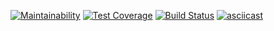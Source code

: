 [![Maintainability](https://api.codeclimate.com/v1/badges/a99a88d28ad37a79dbf6/maintainability)](https://codeclimate.com/github/codeclimate/codeclimate/maintainability)
[![Test Coverage](https://api.codeclimate.com/v1/badges/a99a88d28ad37a79dbf6/test_coverage)](https://codeclimate.com/github/codeclimate/codeclimate/test_coverage)
[![Build Status](https://travis-ci.org/VaselisaS/backend-project-lvl1.svg?branch=master)](https://travis-ci.org/VaselisaS/backend-project-lvl1)
[![asciicast](https://asciinema.org/a/cdK9fk63bB3KW2E8GlHjIujo2.svg)](https://asciinema.org/a/cdK9fk63bB3KW2E8GlHjIujo2)
